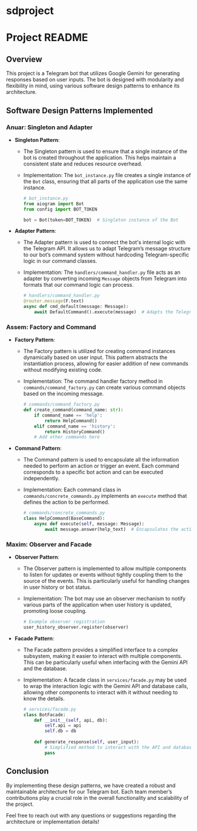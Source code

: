 # sdproject
# Project README

## Overview

This project is a Telegram bot that utilizes Google Gemini for generating responses based on user inputs. The bot is designed with modularity and flexibility in mind, using various software design patterns to enhance its architecture.

## Software Design Patterns Implemented

### Anuar: Singleton and Adapter

- **Singleton Pattern**: 
  - The Singleton pattern is used to ensure that a single instance of the bot is created throughout the application. This helps maintain a consistent state and reduces resource overhead.
  - Implementation: The `bot_instance.py` file creates a single instance of the `Bot` class, ensuring that all parts of the application use the same instance.

    ```python
    # bot_instance.py
    from aiogram import Bot
    from config import BOT_TOKEN

    bot = Bot(token=BOT_TOKEN)  # Singleton instance of the Bot
    ```

- **Adapter Pattern**:
  - The Adapter pattern is used to connect the bot's internal logic with the Telegram API. It allows us to adapt Telegram’s message structure to our bot’s command system without hardcoding Telegram-specific logic in our command classes.
  - Implementation: The `handlers/command_handler.py` file acts as an adapter by converting incoming `Message` objects from Telegram into formats that our command logic can process.

    ```python
    # handlers/command_handler.py
    @router.message(F.text)
    async def cmd_default(message: Message):
        await DefaultCommand().execute(message)  # Adapts the Telegram message for command execution
    ```

### Assem: Factory and Command

- **Factory Pattern**:
  - The Factory pattern is utilized for creating command instances dynamically based on user input. This pattern abstracts the instantiation process, allowing for easier addition of new commands without modifying existing code.
  - Implementation: The command handler factory method in `commands/command_factory.py` can create various command objects based on the incoming message.

    ```python
    # commands/command_factory.py
    def create_command(command_name: str):
        if command_name == 'help':
            return HelpCommand()
        elif command_name == 'history':
            return HistoryCommand()
        # Add other commands here
    ```

- **Command Pattern**:
  - The Command pattern is used to encapsulate all the information needed to perform an action or trigger an event. Each command corresponds to a specific bot action and can be executed independently.
  - Implementation: Each command class in `commands/concrete_commands.py` implements an `execute` method that defines the action to be performed.

    ```python
    # commands/concrete_commands.py
    class HelpCommand(BaseCommand):
        async def execute(self, message: Message):
            await message.answer(help_text)  # Encapsulates the action to send help text
    ```

### Maxim: Observer and Facade

- **Observer Pattern**:
  - The Observer pattern is implemented to allow multiple components to listen for updates or events without tightly coupling them to the source of the events. This is particularly useful for handling changes in user history or bot status.
  - Implementation: The bot may use an observer mechanism to notify various parts of the application when user history is updated, promoting loose coupling.

    ```python
    # Example observer registration
    user_history_observer.register(observer)
    ```

- **Facade Pattern**:
  - The Facade pattern provides a simplified interface to a complex subsystem, making it easier to interact with multiple components. This can be particularly useful when interfacing with the Gemini API and the database.
  - Implementation: A facade class in `services/facade.py` may be used to wrap the interaction logic with the Gemini API and database calls, allowing other components to interact with it without needing to know the details.

    ```python
    # services/facade.py
    class BotFacade:
        def __init__(self, api, db):
            self.api = api
            self.db = db
        
        def generate_response(self, user_input):
            # Simplified method to interact with the API and database
            pass
    ```

## Conclusion

By implementing these design patterns, we have created a robust and maintainable architecture for our Telegram bot. Each team member’s contributions play a crucial role in the overall functionality and scalability of the project. 

Feel free to reach out with any questions or suggestions regarding the architecture or implementation details!

